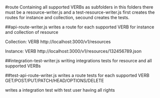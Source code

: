 #route
Containing all supported VERBs as subfolders
in this folders there must be a resource-writer.js and a test-resource-writer.js
first creates the routes for instance and collection, secound creates the tests.

##api-route-writer.js
writes a route for each supported VERB for instance and collection of resource

Collection:
VERB http://localhost:3000/v1/resources

Instance:
VERB http://localhost:3000/v1/resources/132456789.json

##integration-test-writer.js
writing integrations tests for resource and all supported VERBs

##test-api-route-writer.js
writes a route tests for each supported VERB
GET/POST/PUT/PATCH/HEAD/OPTIONS/DELETE

writes a integration test with test user having all rights